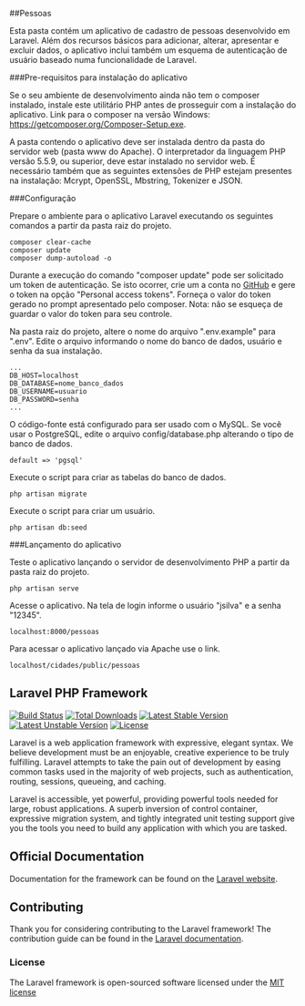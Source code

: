 ##Pessoas

Esta pasta contém um aplicativo de cadastro de pessoas desenvolvido em Laravel. Além dos recursos básicos para adicionar, alterar, apresentar e excluir dados, o aplicativo inclui também um esquema de autenticação de usuário baseado numa funcionalidade de Laravel.

###Pre-requisitos para instalação do aplicativo

Se o seu ambiente de desenvolvimento ainda não tem o composer instalado, instale este utilitário PHP antes de prosseguir com a instalação do aplicativo. Link para o composer na versão Windows: https://getcomposer.org/Composer-Setup.exe.

A pasta contendo o aplicativo deve ser instalada dentro da pasta do servidor web (pasta www do Apache). O interpretador da linguagem PHP versão 5.5.9, ou superior, deve estar instalado no servidor web. É necessário também que as seguintes extensões de PHP estejam presentes na instalação: Mcrypt, OpenSSL, Mbstring, Tokenizer e JSON.


###Configuração

Prepare o ambiente para o aplicativo Laravel executando os seguintes comandos a partir da pasta raiz do projeto.

    composer clear-cache
    composer update
    composer dump-autoload -o

Durante a execução do comando "composer update" pode ser solicitado um token de autenticação. Se isto ocorrer, crie um a conta no [GitHub](https://github.com/) e gere o token na opção "Personal access tokens". Forneça o valor do token gerado no prompt apresentado pelo composer. Nota: não se esqueça de guardar o valor do token para seu controle.

Na pasta raiz do projeto, altere o nome do arquivo ".env.example" para ".env". Edite o arquivo informando o nome do banco de dados, usuário e senha da sua instalação.

    ...
    DB_HOST=localhost
    DB_DATABASE=nome_banco_dados
    DB_USERNAME=usuario
    DB_PASSWORD=senha
    ...

O código-fonte está configurado para ser usado com o MySQL. Se você usar o PostgreSQL, edite o arquivo config/database.php alterando o tipo de banco de dados.

    default => 'pgsql'

Execute o script para criar as tabelas do banco de dados.

    php artisan migrate

Execute o script para criar um usuário.

    php artisan db:seed

###Lançamento do aplicativo

Teste o aplicativo lançando o servidor de desenvolvimento PHP a partir da pasta raiz do projeto.
    
    php artisan serve

Acesse o aplicativo. Na tela de login informe o usuário "jsilva" e a senha "12345".
    
    localhost:8000/pessoas
    
Para acessar o aplicativo lançado via Apache use o link.

    localhost/cidades/public/pessoas
    
## Laravel PHP Framework

[![Build Status](https://travis-ci.org/laravel/framework.svg)](https://travis-ci.org/laravel/framework)
[![Total Downloads](https://poser.pugx.org/laravel/framework/downloads.svg)](https://packagist.org/packages/laravel/framework)
[![Latest Stable Version](https://poser.pugx.org/laravel/framework/v/stable.svg)](https://packagist.org/packages/laravel/framework)
[![Latest Unstable Version](https://poser.pugx.org/laravel/framework/v/unstable.svg)](https://packagist.org/packages/laravel/framework)
[![License](https://poser.pugx.org/laravel/framework/license.svg)](https://packagist.org/packages/laravel/framework)

Laravel is a web application framework with expressive, elegant syntax. We believe development must be an enjoyable, creative experience to be truly fulfilling. Laravel attempts to take the pain out of development by easing common tasks used in the majority of web projects, such as authentication, routing, sessions, queueing, and caching.

Laravel is accessible, yet powerful, providing powerful tools needed for large, robust applications. A superb inversion of control container, expressive migration system, and tightly integrated unit testing support give you the tools you need to build any application with which you are tasked.

## Official Documentation

Documentation for the framework can be found on the [Laravel website](http://laravel.com/docs).

## Contributing

Thank you for considering contributing to the Laravel framework! The contribution guide can be found in the [Laravel documentation](http://laravel.com/docs/contributions).

### License

The Laravel framework is open-sourced software licensed under the [MIT license](http://opensource.org/licenses/MIT)
